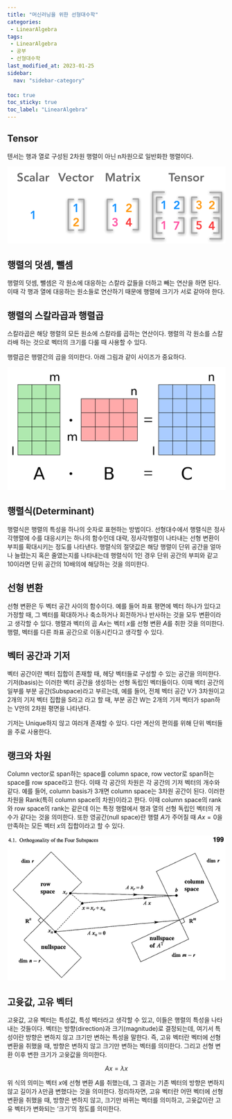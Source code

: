 ```yaml
---
title: "머신러닝을 위한 선형대수학"
categories:
 - LinearAlgebra
tags:
 - LinearAlgebra
 - 공부
 - 선형대수학
last_modified_at: 2023-01-25
sidebar:
  nav: "sidebar-category"

toc: true
toc_sticky: true
toc_label: "LinearAlgebra"
---
```


## Tensor

텐서는 행과 열로 구성된 2차원 행렬이 아닌 n차원으로 일반화한 행렬이다.

![image](/assets/images/tensor.png)

## 행렬의 덧셈, 뺄셈

행렬의 덧셈, 뺄셈은 각 원소에 대응하는 스칼라 값들을 더하고 빼는 연산을 하면 된다. 이때 각 행과 열에 대응하는 원소들로 연산하기 때문에 행렬에 크기가 서로 같아야 한다.

## 행렬의 스칼라곱과 행렬곱

스칼라곱은 해당 행렬의 모든 원소에 스칼라를 곱하는 연산이다. 행렬의 각 원소를 스칼라배 하는 것으로 벡터의 크기를 다룰 때 사용할 수 있다.

행렬곱은 행렬간의 곱을 의미한다. 아래 그림과 같이 사이즈가 중요하다.

![image](/assets/images/matmul.png)

## 행렬식(Determinant)

행렬식은 행렬의 특성을 하나의 숫자로 표현하는 방법이다. 선형대수에서 행렬식은 정사각행렬에 수를 대응시키는 하나의 함수인데 대략, 정사각행렬이 나타내는 선형 변환이 부피를 확대시키는 정도를 나타낸다. 행렬식의 절댓값은 해당 행렬이 단위 공간을 얼마나 늘렸는지 혹은 줄였는지를 나타내는데 행렬식이 1인 경우 단위 공간의 부피와 같고 10이라면 단위 공간의 10배의에 해당하는 것을 의미한다.

## 선형 변환

선형 변환은 두 벡터 공간 사이의 함수이다. 예를 들어 좌표 평면에 벡터 하나가 있다고 가정할 때, 그 벡터를 확대하거나 축소하거나 회전하거나 반사하는 것을 모두 변환이라고 생각할 수 있다. 행렬과 벡터의 곱 $Ax$는 벡터 $x$를 선형 변환 $A$를 취한 것을 의미한다. 행렬, 벡터를 다른 좌표 공간으로 이동시킨다고 생각할 수 있다.

## 벡터 공간과 기저

벡터 공간이란 벡터 집합이 존재할 때, 헤당 벡터들로 구성할 수 있는 공간을 의미한다. 기저(basis)는 이러한 벡터 공간을 생성하는 선형 독립인 벡터들이다. 이때 벡터 공간의 일부를 부분 공간(Subspace)라고 부르는데, 예를 들어, 전체 벡터 공간 V가 3차원이고 2개의 기저 벡터 집합을 S라고 라고 할 때, 부분 공간 W는 2개의 기저 벡터가 span하는 V안의 2차원 평면을 나타낸다.

기저는 Unique하지 않고 여러개 존재할 수 있다. 다만 계산의 편의를 위해 단위 벡터들을 주로 사용한다.

## 랭크와 차원

Column vector로 span하는 space를 column space, row vector로 span하는 space를 row space라고 한다. 이때 각 공간의 차원은 각 공간의 기저 벡터의 개수와 같다. 예를 들어, column basis가 3개면 column space는 3차원 공간이 된다. 이러한 차원을 Rank(특히 column space의 차원)이라고 한다. 이때 column space의 rank와 row space의 rank는 같은데 이는 특정 행렬에서 행과 열의 선형 독립인 벡터의 개수가 같다는 것을 의미한다. 또한 영공간(null space)란 행렬 $A$가 주어질 때 $Ax=0$을 만족하는 모든 벡터 $x$의 집합이라고 할 수 있다.

![image](/assets/images/rank.png)

## 고윳값, 고유 벡터

고윳값, 고유 벡터는 특성값, 특성 벡터라고 생각할 수 있고, 이들은 행렬의 특성을 나타내는 것들이다. 벡터는 방향(direction)과 크기(magnitude)로 결정되는데, 여기서 특성이란 방향은 변하지 않고 크기만 변하는 특성을 말한다. 즉, 고유 벡터란 벡터에 선형 변환을 취했을 때, 방향은 변하지 않고 크기만 변하는 벡터를 의미한다. 그리고 선형 변환 이후 변한 크기가 고윳값을 의미한다.

$$
Ax =\lambda x
$$

위 식의 의미는 벡터 $x$에 선형 변환 $A$를 취했는데, 그 결과는 기존 벡터의 방향은 변하지 않고 길이가 $\lambda$만큼 변했다는 것을 의미한다. 정리하자면, 고유 벡터란 어떤 벡터에 선형 변환을 취했을 때, 방향은 변하지 않고, 크기만 바뀌는 벡터를 의미하고, 고윳값이란 고유 벡터가 변화되는 ‘크기’의 정도를 의미한다.
